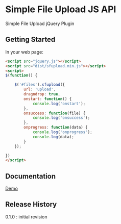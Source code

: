 # Simple File Upload JS API

Simple File Upload jQuery Plugin

## Getting Started
[min]: https://raw.github.com/jfroffice/sfupload/master/dist/sfupload.min.js
[max]: https://raw.github.com/jfroffice/sfupload/master/dist/sfupload.js

In your web page:

```html
<script src="jquery.js"></script>
<script src="dist/sfupload.min.js"></script>
<script>
$(function() {

    $('#files').sfupload({
        url: 'upload',
        dragndrop: true,
        onstart: function() {
            console.log('onstart');
        },
        onsuccess: function(file) {
            console.log('onsuccess');
        },
        onprogress: function(data) {
            console.log('onprogress');
            console.log(data);
        }
    });

})
</script>
```

## Documentation
[Demo](http://sfupload.jfroffice.me)

## Release History
0.1.0 : initial revision

